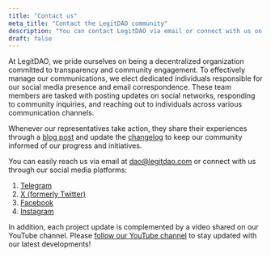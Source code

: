 ```yaml
---
title: "Contact us"
meta_title: "Contact the LegitDAO community"
description: "You can contact LegitDAO via email or connect with us on our social media accounts."
draft: false
---
```

At LegitDAO, we pride ourselves on being a decentralized organization committed to transparency and community engagement. To effectively manage our communications, we elect dedicated individuals responsible for our social media presence and email correspondence. These team members are tasked with posting updates on social networks, responding to community inquiries, and reaching out to individuals across various communication channels.

Whenever our representatives take action, they share their experiences through a [blog post](/blog) and update the [changelog](/changelog) to keep our community informed of our progress and initiatives.

You can easily reach us via email at [dao@legitdao.com](mailto:dao@legitdao.com) or connect with us through our social media platforms:

1. [Telegram](https://t.me/legitdao)
2. [X (formerly Twitter)](https://x.com/LEGIT_DAO_)
3. [Facebook](https://www.facebook.com/legitdao)
4. [Instagram](https://www.instagram.com/legit.dao)

In addition, each project update is complemented by a video shared on our YouTube channel. Please [follow our YouTube channel](https://www.youtube.com/@legitdaoofficial1998) to stay updated with our latest developments!